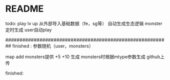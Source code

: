 # README

todo:
play
lv up
从外部导入基础数据（fe，sg等）
自动生成生态逻辑
  monster定时生成
  user自动play



##########################################################
finished :
参数随机（user，monsters）

map add monsters提供 +5 +10
生成 monsters时根据mtype参数生成
github上传


finished:


